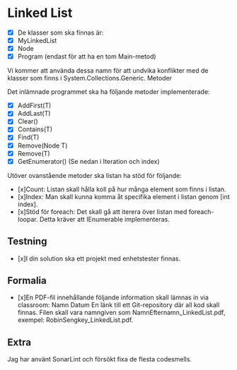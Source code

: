 # Linked List

- [x] De klasser som ska finnas är:
- [x] MyLinkedList<T>
- [x] Node<T>
- [x] Program (endast för att ha en tom Main-metod)
  
Vi kommer att använda dessa namn för att undvika konflikter med de klasser som finns i System.Collections.Generic. 
Metoder

Det inlämnade programmet ska ha följande metoder implementerade:

- [x] AddFirst(T)
- [x] AddLast(T)
- [x] Clear()
- [x] Contains(T)
- [x] Find(T)
- [x] Remove(Node T)
- [x] Remove(T)
- [x] GetEnumerator() (Se nedan i Iteration och index)

Utöver ovanstående metoder ska listan ha stöd för följande:

- [x]Count: Listan skall hålla koll på hur många element som finns i listan.
- [x]Index: Man skall kunna komma åt specifika element i listan genom [int index]. 
- [x]Stöd för foreach: Det skall gå att iterera över listan med foreach-loopar. Detta kräver att IEnumerable implementeras.

## Testning
 - [x]I din solution ska ett projekt med enhetstester finnas. 
 
## Formalia
 - [x]En PDF-fil innehållande följande information skall lämnas in via classroom: 
Namn
Datum
En länk till ett Git-repository där all kod skall finnas.
Filen skall vara namngiven som NamnEfternamn_LinkedList.pdf, exempel: RobinSengkey_LinkedList.pdf.

## Extra
Jag har använt SonarLint och försökt fixa de flesta codesmells.

